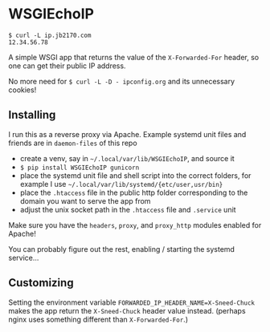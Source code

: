 # WSGIEchoIP

```
$ curl -L ip.jb2170.com
12.34.56.78
```

A simple WSGI app that returns the value of the `X-Forwarded-For` header, so one can get their public IP address.

No more need for `$ curl -L -D - ipconfig.org` and its unnecessary cookies!


## Installing

I run this as a reverse proxy via Apache. Example systemd unit files and friends are in `daemon-files` of this repo

- create a venv, say in `~/.local/var/lib/WSGIEchoIP`, and source it
- `$ pip install WSGIEchoIP gunicorn`
- place the systemd unit file and shell script into the correct folders, for example I use `~/.local/var/lib/systemd/{etc/user,usr/bin}`
- place the `.htaccess` file in the public http folder corresponding to the domain you want to serve the app from
- adjust the unix socket path in the `.htaccess` file and `.service` unit

Make sure you have the `headers`, `proxy`, and `proxy_http` modules enabled for Apache!

You can probably figure out the rest, enabling / starting the systemd service...

## Customizing

Setting the environment variable `FORWARDED_IP_HEADER_NAME=X-Sneed-Chuck` makes the app return the `X-Sneed-Chuck` header value instead. (perhaps nginx uses something different than `X-Forwarded-For`.)

